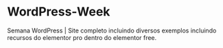 # WordPress-Week
 Semana WordPress | Site completo incluindo diversos exemplos incluindo recursos do elementor pro dentro do elementor free.
